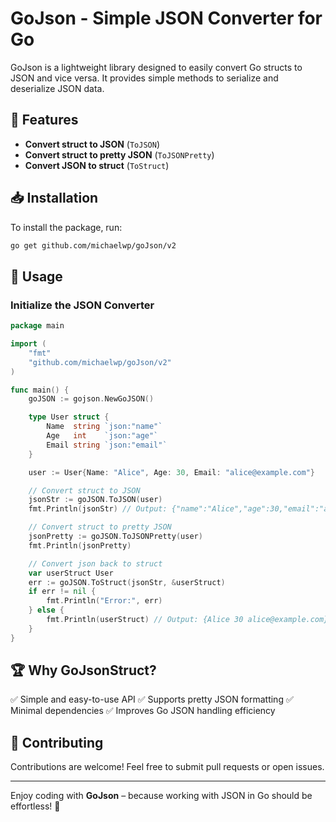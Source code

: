 # GoJson - Simple JSON Converter for Go

GoJson is a lightweight library designed to easily convert Go structs to JSON and vice versa. It provides simple methods to serialize and deserialize JSON data.

## 🚀 Features

- **Convert struct to JSON** (`ToJSON`)
- **Convert struct to pretty JSON** (`ToJSONPretty`)
- **Convert JSON to struct** (`ToStruct`)

## 📥 Installation

To install the package, run:

```sh
go get github.com/michaelwp/goJson/v2
```

## 📌 Usage

### Initialize the JSON Converter

```go
package main

import (
	"fmt"
	"github.com/michaelwp/goJson/v2"
)

func main() {
	goJSON := gojson.NewGoJSON()

	type User struct {
		Name  string `json:"name"`
		Age   int    `json:"age"`
		Email string `json:"email"`
	}

	user := User{Name: "Alice", Age: 30, Email: "alice@example.com"}

	// Convert struct to JSON
	jsonStr := goJSON.ToJSON(user)
	fmt.Println(jsonStr) // Output: {"name":"Alice","age":30,"email":"alice@example.com"}

	// Convert struct to pretty JSON
	jsonPretty := goJSON.ToJSONPretty(user)
	fmt.Println(jsonPretty)

	// Convert json back to struct
	var userStruct User
	err := goJSON.ToStruct(jsonStr, &userStruct)
	if err != nil {
		fmt.Println("Error:", err)
	} else {
		fmt.Println(userStruct) // Output: {Alice 30 alice@example.com}
	}
}
```

## 🏆 Why GoJsonStruct?

✅ Simple and easy-to-use API
✅ Supports pretty JSON formatting
✅ Minimal dependencies
✅ Improves Go JSON handling efficiency

## 📢 Contributing

Contributions are welcome! Feel free to submit pull requests or open issues.

---

Enjoy coding with **GoJson** – because working with JSON in Go should be effortless! 🚀
